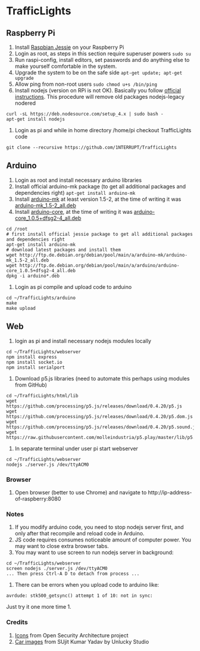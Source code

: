 # TrafficLights

## Raspberry Pi
1. Install [Raspbian Jessie](https://www.raspberrypi.org/downloads/raspbian/) on your Raspberry Pi
1. Login as root, as steps in this section require superuser powers ```sudo su```
1. Run raspi-config, install editors, set passwords and do anything else to make yourself comfortable in the system.
1. Upgrade the system to be on the safe side ```apt-get update; apt-get upgrade```
1. Allow ping from non-root users ```sudo chmod u+s /bin/ping```
1. Install nodejs (version on RPi is not OK). Basically you follow [official instructions](https://nodejs.org/en/download/package-manager/#debian-and-ubuntu-based-linux-distributions).  This procedure will remove old packages nodejs-legacy nodered 
```
curl -sL https://deb.nodesource.com/setup_4.x | sudo bash -
apt-get install nodejs
```
1. Login as pi and while in home directory /home/pi checkout TrafficLights code
```
git clone --recursive https://github.com/1NTERRUPT/TrafficLights
```

## Arduino
1. Login as root and install necessary arduino libraries
1. Install official arduino-mk package (to get all additional packages and dependencies right) ```apt-get install arduino-mk```
1. Install [arduino-mk](https://packages.debian.org/stretch/arduino-mk) at least version 1.5-2, at the time of writing it was [arduino-mk_1.5-2_all.deb](http://ftp.de.debian.org/debian/pool/main/a/arduino-mk/arduino-mk_1.5-2_all.deb)
1. Install [arduino-core](https://packages.debian.org/stretch/arduino-core), at the time of writing it was [arduino-core_1.0.5+dfsg2-4_all.deb](http://ftp.de.debian.org/debian/pool/main/a/arduino/arduino-core_1.0.5+dfsg2-4_all.deb)
```
cd /root
# first install official jessie package to get all additional packages and dependencies right
apt-get install arduino-mk
# download latest packages and install them
wget http://ftp.de.debian.org/debian/pool/main/a/arduino-mk/arduino-mk_1.5-2_all.deb
wget http://ftp.de.debian.org/debian/pool/main/a/arduino/arduino-core_1.0.5+dfsg2-4_all.deb
dpkg -i arduino*.deb
```
1. Login as pi compile and upload code to arduino 
```
cd ~/TrafficLights/arduino
make
make upload
``` 

## Web
1. login as pi and install necessary nodejs modules locally
```
cd ~/TrafficLights/webserver
npm install express
npm install socket.io
npm install serialport
```
1. Download p5.js libraries (need to automate this perhaps using modules from GitHub)
```
cd ~/TrafficLights/html/lib
wget https://github.com/processing/p5.js/releases/download/0.4.20/p5.js
wget https://github.com/processing/p5.js/releases/download/0.4.20/p5.dom.js
wget https://github.com/processing/p5.js/releases/download/0.4.20/p5.sound.js
wget https://raw.githubusercontent.com/molleindustria/p5.play/master/lib/p5.play.js

```
1. In separate terminal under user pi start webserver
```
cd ~/TrafficLights/webserver
nodejs ./server.js /dev/ttyACM0
```

### Browser
1. Open browser (better to use Chrome) and navigate to http://ip-address-of-raspberry:8080

### Notes
1. If you modify arduino code, you need to stop nodejs server first, and only after that recompile and reload code in Arduino.
1. JS code requires consumes noticeable amount of computer power. You may want to close extra browser tabs.
1. You may want to use screen to run nodejs server in background:
```
cd ~/TrafficLights/webserver
screen nodejs ./server.js /dev/ttyACM0
... Then press Ctrl-A D to detach from process ...
``` 
1. There can be errors when you upload code to arduino like:
```
avrdude: stk500_getsync() attempt 1 of 10: not in sync:
```
Just try it one more time
1. 
### Credits
1. [Icons](http://www.opensecurityarchitecture.org/cms/library/icon-library) from Open Security Architecture project 
1. [Car images](http://opengameart.org/content/free-top-down-car-sprites-by-unlucky-studio) from SUjit Kumar Yadav by Unlucky Studio 

